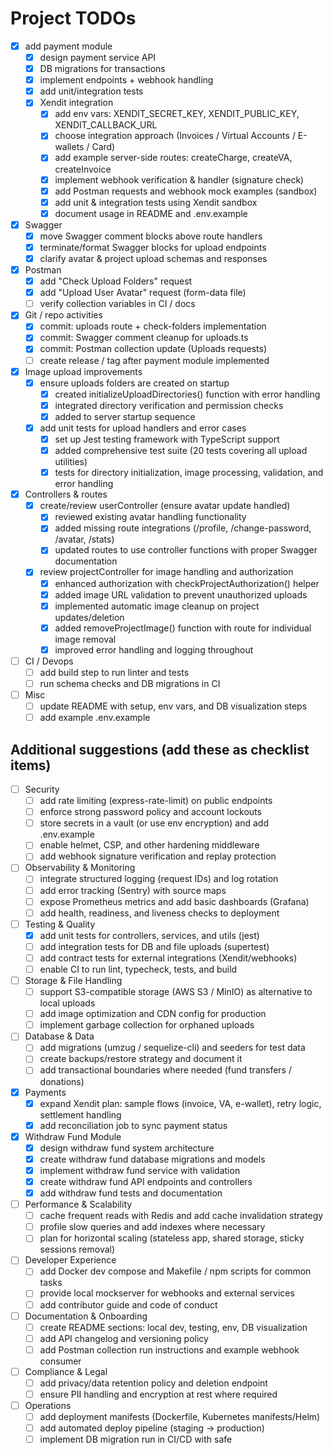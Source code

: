 # Project TODOs

- [x] add payment module
  - [x] design payment service API
  - [x] DB migrations for transactions
  - [x] implement endpoints + webhook handling
  - [x] add unit/integration tests
  - [x] Xendit integration
    - [x] add env vars: XENDIT_SECRET_KEY, XENDIT_PUBLIC_KEY, XENDIT_CALLBACK_URL
    - [x] choose integration approach (Invoices / Virtual Accounts / E-wallets / Card)
    - [x] add example server-side routes: createCharge, createVA, createInvoice
    - [x] implement webhook verification & handler (signature check)
    - [x] add Postman requests and webhook mock examples (sandbox)
    - [x] add unit & integration tests using Xendit sandbox
    - [x] document usage in README and .env.example

- [x] Swagger
  - [x] move Swagger comment blocks above route handlers
  - [x] terminate/format Swagger blocks for upload endpoints
  - [x] clarify avatar & project upload schemas and responses

- [x] Postman
  - [x] add "Check Upload Folders" request
  - [x] add "Upload User Avatar" request (form-data file)
  - [ ] verify collection variables in CI / docs

- [x] Git / repo activities
  - [x] commit: uploads route + check-folders implementation
  - [x] commit: Swagger comment cleanup for uploads.ts
  - [x] commit: Postman collection update (Uploads requests)
  - [ ] create release / tag after payment module implemented

- [x] Image upload improvements
  - [x] ensure uploads folders are created on startup
    - [x] created initializeUploadDirectories() function with error handling
    - [x] integrated directory verification and permission checks
    - [x] added to server startup sequence
  - [x] add unit tests for upload handlers and error cases
    - [x] set up Jest testing framework with TypeScript support
    - [x] added comprehensive test suite (20 tests covering all upload utilities)
    - [x] tests for directory initialization, image processing, validation, and error handling

- [x] Controllers & routes
  - [x] create/review userController (ensure avatar update handled)
    - [x] reviewed existing avatar handling functionality
    - [x] added missing route integrations (/profile, /change-password, /avatar, /stats)
    - [x] updated routes to use controller functions with proper Swagger documentation
  - [x] review projectController for image handling and authorization
    - [x] enhanced authorization with checkProjectAuthorization() helper
    - [x] added image URL validation to prevent unauthorized uploads
    - [x] implemented automatic image cleanup on project updates/deletion
    - [x] added removeProjectImage() function with route for individual image removal
    - [x] improved error handling and logging throughout

- [ ] CI / Devops
  - [ ] add build step to run linter and tests
  - [ ] run schema checks and DB migrations in CI

- [ ] Misc
  - [ ] update README with setup, env vars, and DB visualization steps
  - [ ] add example .env.example

## Additional suggestions (add these as checklist items)

- [ ] Security
  - [ ] add rate limiting (express-rate-limit) on public endpoints
  - [ ] enforce strong password policy and account lockouts
  - [ ] store secrets in a vault (or use env encryption) and add .env.example
  - [ ] enable helmet, CSP, and other hardening middleware
  - [ ] add webhook signature verification and replay protection

- [ ] Observability & Monitoring
  - [ ] integrate structured logging (request IDs) and log rotation
  - [ ] add error tracking (Sentry) with source maps
  - [ ] expose Prometheus metrics and add basic dashboards (Grafana)
  - [ ] add health, readiness, and liveness checks to deployment

- [ ] Testing & Quality
  - [x] add unit tests for controllers, services, and utils (jest)
  - [ ] add integration tests for DB and file uploads (supertest)
  - [ ] add contract tests for external integrations (Xendit/webhooks)
  - [ ] enable CI to run lint, typecheck, tests, and build

- [ ] Storage & File Handling
  - [ ] support S3-compatible storage (AWS S3 / MinIO) as alternative to local uploads
  - [ ] add image optimization and CDN config for production
  - [ ] implement garbage collection for orphaned uploads

- [ ] Database & Data
  - [ ] add migrations (umzug / sequelize-cli) and seeders for test data
  - [ ] create backups/restore strategy and document it
  - [ ] add transactional boundaries where needed (fund transfers / donations)

- [x] Payments
  - [x] expand Xendit plan: sample flows (invoice, VA, e-wallet), retry logic, settlement handling
  - [x] add reconciliation job to sync payment status

- [x] Withdraw Fund Module
  - [x] design withdraw fund system architecture
  - [x] create withdraw fund database migrations and models  
  - [x] implement withdraw fund service with validation
  - [x] create withdraw fund API endpoints and controllers
  - [x] add withdraw fund tests and documentation

- [ ] Performance & Scalability
  - [ ] cache frequent reads with Redis and add cache invalidation strategy
  - [ ] profile slow queries and add indexes where necessary
  - [ ] plan for horizontal scaling (stateless app, shared storage, sticky sessions removal)

- [ ] Developer Experience
  - [ ] add Docker dev compose and Makefile / npm scripts for common tasks
  - [ ] provide local mockserver for webhooks and external services
  - [ ] add contributor guide and code of conduct

- [ ] Documentation & Onboarding
  - [ ] create README sections: local dev, testing, env, DB visualization
  - [ ] add API changelog and versioning policy
  - [ ] add Postman collection run instructions and example webhook consumer

- [ ] Compliance & Legal
  - [ ] add privacy/data retention policy and deletion endpoint
  - [ ] ensure PII handling and encryption at rest where required

- [ ] Operations
  - [ ] add deployment manifests (Dockerfile, Kubernetes manifests/Helm)
  - [ ] add automated deploy pipeline (staging -> production)
  - [ ] implement DB migration run in CI/CD with safe
